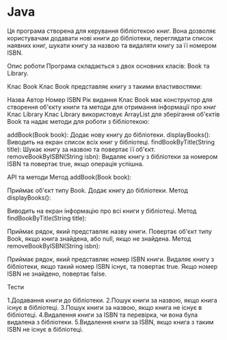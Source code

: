 # Java
Ця програма створена для керування бібліотекою книг. Вона дозволяє користувачам додавати нові книги до бібліотеки, переглядати список наявних книг, шукати книгу за назвою та видаляти книгу за її номером ISBN.

Опис роботи
Програма складається з двох основних класів: Book та Library.

Клас Book
Клас Book представляє книгу з такими властивостями:

Назва
Автор
Номер ISBN
Рік видання
Клас Book має конструктор для створення об'єкту книги та методи для отримання інформації про книг
Клас Library
Клас Library використовує ArrayList для зберігання об'єктів Book та надає методи для роботи з бібліотекою:

addBook(Book book): Додає нову книгу до бібліотеки.
displayBooks(): Виводить на екран список всіх книг у бібліотеці.
findBookByTitle(String title): Шукає книгу за назвою та повертає її об'єкт.
removeBookByISBN(String isbn): Видаляє книгу з бібліотеки за номером ISBN та повертає true, якщо операція успішна.

API та методи
Метод addBook(Book book):

Приймає об'єкт типу Book.
Додає книгу до бібліотеки.
Метод displayBooks():

Виводить на екран інформацію про всі книги у бібліотеці.
Метод findBookByTitle(String title):

Приймає рядок, який представляє назву книги.
Повертає об'єкт типу Book, якщо книга знайдена, або null, якщо не знайдена.
Метод removeBookByISBN(String isbn):

Приймає рядок, який представляє номер ISBN книги.
Видаляє книгу з бібліотеки, якщо такий номер ISBN існує, та повертає true. Якщо номер ISBN не знайдено, повертає false.

Тести


1.Додавання книги до бібліотеки.
2.Пошук книги за назвою, якщо книга існує в бібліотеці.
3.Пошук книги за назвою, якщо книга не існує в бібліотеці.
4.Видалення книги за ISBN та перевірка, чи вона була видалена з бібліотеки.
5.Видалення книги за ISBN, якщо книга з таким ISBN не існує в бібліотеці.
